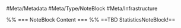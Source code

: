 #Meta/Metadata #Meta/Type/NoteBlock #Meta/Infrastructure

%% === NoteBlock Content === %%
==TBD StatisticsNoteBlock!==
